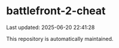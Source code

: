 # battlefront-2-cheat

Last updated: 2025-06-20 22:41:28

This repository is automatically maintained.
